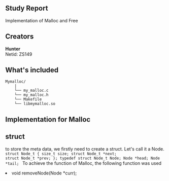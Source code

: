 

## Study Report
Implementation of Malloc and Free


## Creators

**Hunter**
<br>
Netid: ZS149

## What's included


```text
Mymalloc/
    |
    └── my_malloc.c
    └── my_malloc.h
    └── Makefile
    └── libmymalloc.so

```
## Implementation  for Malloc

## struct
to store the meta data, we firstly need to create a struct. Let's call it a Node.
<code>
struct Node_t {
    size_t size;
    struct Node_t *next;
    struct Node_t *prev;
};
typedef struct Node_t Node;
Node *head;
Node *tail;
</code>
To achieve the function of Malloc, the following function was used
<li>void removeNode(Node *curr);</li>

